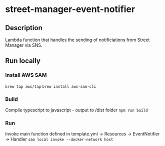 # street-manager-event-notifier

## Description
Lambda function that handles the sending of notificiations from Street Manager via SNS.

## Run locally
### Install AWS SAM
`brew tap aws/tap`
`brew install aws-sam-cli`

### Build
Compile typescript to javascript - output to /dist folder
`npm run build`

### Run
Invoke main function defined in template.yml -> Resources -> EventNotifier -> Handler
`sam local invoke --docker-network host`
